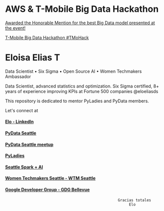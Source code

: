 # AWS & T-Mobile Big Data Hackathon

[Awarded the Honorable Mention for the best Big Data model presented at the event!](http://bigdatahackathon2017.tmo.io)

[T-Mobile Big Data Hackathon #TMoHack ](https://www.youtube.com/watch?v=qEaGuX18sz4&feature=youtu.be)

# Eloisa Elias T 
Data Scientist • Six Sigma • Open Source AI • Women Techmakers Ambassador

Data Scientist, advanced statistics and optimization. Six Sigma certified, 8+ years of experience improving KPIs at Fortune 500 companies @eloeliasds

This repository is dedicated to mentor PyLadies and PyData members.

Let's connect at
#### [Elo - LinkedIn](https://www.linkedin.com/in/eloeliasds/)
#### [PyData Seattle](https://seattle.pydata.org/)
#### [PyData Seattle meetup](https://www.meetup.com/pydata_seattle)
#### [PyLadies](https://www.meetup.com/Seattle-PyLadies)
#### [Seattle Spark + AI](https://www.meetup.com/seattle-spark-meetup/)
#### [Women Techmakers Seattle - WTM Seattle](https://www.linkedin.com/company/wtmseattle/)
#### [Google Developer Group - GDG Bellevue](https://www.meetup.com/bellevue-gdg/)

  
                                                       Gracias totales
                                                            Elo


